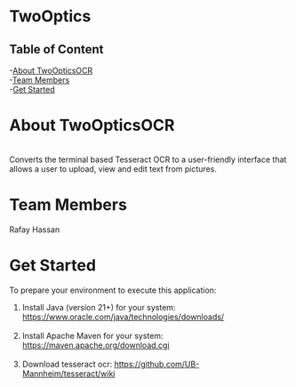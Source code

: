 # TwoOptics

## Table of Content

-[About TwoOpticsOCR](#about-twoopticsocr)<br>
-[Team Members](#team-members)<br>
-[Get Started](#get-started)<br>

# About TwoOpticsOCR

<br>
Converts the terminal based Tesseract OCR to a user-friendly interface that allows a user to upload, view and edit text
from pictures.

# Team Members

Rafay Hassan <br>
# Get Started

To prepare your environment to execute this application:<br>
1. Install Java (version 21+) for your system: https://www.oracle.com/java/technologies/downloads/
   <br><br>
2. Install Apache Maven for your system: 
https://maven.apache.org/download.cgi
<br><br>
3. Download tesseract ocr:
   https://github.com/UB-Mannheim/tesseract/wiki